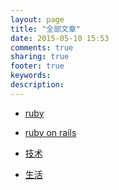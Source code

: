 ```yaml
---
layout: page
title: "全部文章"
date: 2015-05-10 15:53
comments: true
sharing: true
footer: true
keywords:
description:
---
```




* [ruby](/blog/categories/ruby/)   

* [ruby on rails](/blog/categories/rails)   

* [技术](/blog/categories/tech)   

* [生活](/blog/categories/life)   

